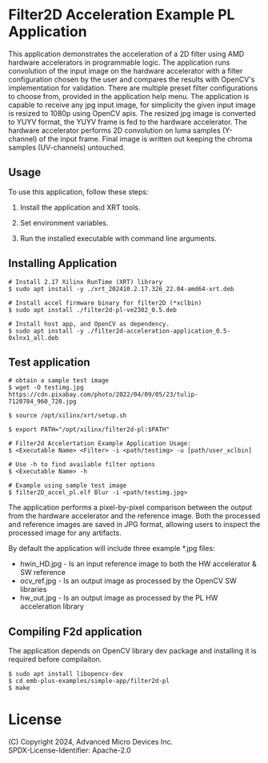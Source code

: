 Filter2D Acceleration Example PL Application
=========================================

This application demonstrates the acceleration of a 2D filter using AMD hardware
accelerators in programmable logic. The application runs convolution of the input image on
the hardware accelerator with a filter configuration chosen by the user and compares the
results with OpenCV's implementation for validation. There are multiple preset filter
configurations to choose from, provided in the application help menu. The application is
capable to receive any jpg input image, for simplicity the given input image is resized to
1080p using OpenCV apis. The resized jpg image is converted to YUYV format, the YUYV frame
is fed to the hardware accelerator. The hardware accelerator performs 2D convolution on
luma samples (Y-channel) of the input frame. Final image is written out keeping the chroma
samples (UV-channels) untouched.

Usage
-----

To use this application, follow these steps:

1. Install the application and XRT tools.

2. Set environment variables.

2. Run the installed executable with command line arguments.


Installing Application
-------------

```
# Install 2.17 Xilinx RunTime (XRT) library
$ sudo apt install -y ./xrt_202410.2.17.326_22.04-amd64-xrt.deb

# Install accel firmware binary for filter2D (*xclbin)
$ sudo apt install ./filter2d-pl-ve2302_0.5.deb

# Install host app, and OpenCV as dependency.
$ sudo apt install -y ./filter2d-acceleration-application_0.5-0xlnx1_all.deb

```


Test application
----------------
```
# obtain a sample test image
$ wget -O testimg.jpg https://cdn.pixabay.com/photo/2022/04/09/05/23/tulip-7120784_960_720.jpg

$ source /opt/xilinx/xrt/setup.sh

$ export PATH="/opt/xilinx/filter2d-pl:$PATH"

# Filter2d Accelertation Example Application Usage:
$ <Executable Name> <Filter> -i <path/testimg> -u [path/user_xclbin]

# Use -h to find available filter options
$ <Executable Name> -h

# Example using sample test image
$ filter2D_accel_pl.elf Blur -i <path/testimg.jpg>
```

The application performs a pixel-by-pixel comparison between the output from the
hardware accelerator and the reference image. Both the processed and reference
images are saved in JPG format, allowing users to inspect the processed image
for any artifacts.

By default the application will include three example *.jpg files:
* hwin_HD.jpg - Is an input reference image to both the HW accelerator & SW reference
* ocv_ref.jpg - Is an output image as processed by the OpenCV SW libraries
* hw_out.jpg - Is an output image as processed by the PL HW acceleration library

Compiling F2d application
-------------------------

The application depends on OpenCV library dev package and installing it is required before compilaiton.

```
$ sudo apt install libopencv-dev
$ cd emb-plus-examples/simple-app/filter2d-pl
$ make
```

# License
(C) Copyright 2024, Advanced Micro Devices Inc.\
SPDX-License-Identifier: Apache-2.0
